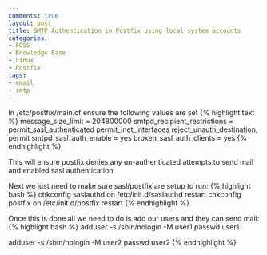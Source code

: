 ```yaml
---
comments: true
layout: post
title: SMTP Authentication in Postfix using local system accounts
categories:
- FOSS
- Knowledge Base
- Linux
- Postfix
tags:
- email
- smtp
---
```


In /etc/postfix/main.cf ensure the following values are set
{% highlight text %}
message_size_limit = 204800000
smtpd_recipient_restrictions = permit_sasl_authenticated permit_inet_interfaces reject_unauth_destination, permit
smtpd_sasl_auth_enable = yes
broken_sasl_auth_clients = yes
{% endhighlight %}

This will ensure postfix denies any un-authenticated attempts to send mail and enabled sasl authentication.

Next we just need to make sure sasl/postfix are setup to run:
{% highlight bash %}
chkconfig saslauthd on
/etc/init.d/saslauthd restart
chkconfig postfix on
/etc/init.d/postfix restart
{% endhighlight %}

Once this is done all we need to do is add our users and they can send mail:
{% highlight bash %}
adduser -s /sbin/nologin -M user1
passwd user1

adduser -s /sbin/nologin -M user2
passwd user2
{% endhighlight %}
